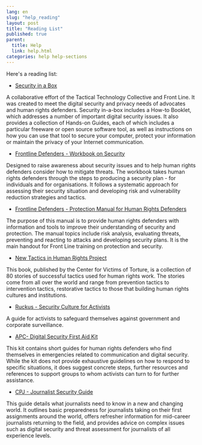 ```yaml
---
lang: en
slug: "help_reading"
layout: post
title: "Reading List"
published: true
parent:
  title: Help
  link: help.html
categories: help help-sections
---
```


Here's a reading list:

* [Security in a Box](https://securityinabox.org/) 

A collaborative effort of the Tactical Technology Collective and Front Line. It was created to meet the digital security and privacy needs of advocates and human rights defenders. Security in-a-box includes a How-to Booklet, which addresses a number of important digital security issues. It also provides a collection of Hands-on Guides, each of which includes a particular freeware or open source software tool, as well as instructions on how you can use that tool to secure your computer, protect your information or maintain the privacy of your Internet communication. 

* [Frontline Defenders - Workbook on Security](http://www.frontlinedefenders.org/files/workbook_eng.pdf) 

Designed to raise awareness about security issues and to help human rights defenders consider how to mitigate threats. The workbook takes human rights defenders through the steps to producing a security plan - for individuals and for organisations. It follows a systematic approach for assessing their security situation and developing risk and vulnerability reduction strategies and tactics.

* [Frontline Defenders - Protection Manual for Human Rights Defenders](http://www.frontlinedefenders.org/manuals/protection)

The purpose of this manual is to provide human rights defenders with information and tools to improve their understanding of security and protection. The manual topics include risk analysis, evaluating threats, preventing and reacting to attacks and developing security plans. It is the main handout for Front Line training on protection and security.

* [New Tactics in Human Rights Project](https://www.newtactics.org/resource/english-collection-tactics-book)

This book, published by the Center for Victims of Torture, is a collection of 80 stories of successful tactics used for human rights work.  The stories come from all over the world and range from prevention tactics to intervention tactics, restorative tactics to those that building human rights cultures and institutions.

* [Ruckus - Security Culture for Activists](http://www.ruckus.org/downloads/RuckusSecurityCultureForActivists.pdf)

A guide for activists to safeguard themselves against government and corporate surveillance.

* [APC- Digital Security First Aid Kit](https://www.apc.org/en/irhr/digital-security-first-aid-kit)

This kit contains short guides for human rights defenders who find themselves in emergencies related to communication and digital security. While the kit does not provide exhaustive guidelines on how to respond to specific situations, it does suggest concrete steps, further resources and references to support groups to whom activists can turn to for further assistance.

* [CPJ - Journalist Security Guide](http://cpj.org/reports/2012/04/journalist-security-guide.php)

This guide details what journalists need to know in a new and changing world. It outlines basic preparedness for journalists taking on their first assignments around the world, offers refresher information for mid-career journalists returning to the field, and provides advice on complex issues such as digital security and threat assessment for journalists of all experience levels.
